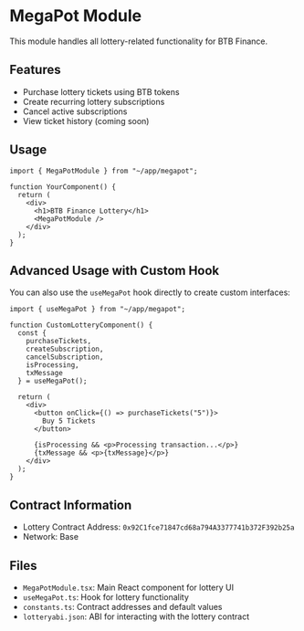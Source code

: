 # MegaPot Module

This module handles all lottery-related functionality for BTB Finance.

## Features

- Purchase lottery tickets using BTB tokens
- Create recurring lottery subscriptions
- Cancel active subscriptions
- View ticket history (coming soon)

## Usage

```tsx
import { MegaPotModule } from "~/app/megapot";

function YourComponent() {
  return (
    <div>
      <h1>BTB Finance Lottery</h1>
      <MegaPotModule />
    </div>
  );
}
```

## Advanced Usage with Custom Hook

You can also use the `useMegaPot` hook directly to create custom interfaces:

```tsx
import { useMegaPot } from "~/app/megapot";

function CustomLotteryComponent() {
  const { 
    purchaseTickets, 
    createSubscription, 
    cancelSubscription,
    isProcessing, 
    txMessage 
  } = useMegaPot();

  return (
    <div>
      <button onClick={() => purchaseTickets("5")}>
        Buy 5 Tickets
      </button>
      
      {isProcessing && <p>Processing transaction...</p>}
      {txMessage && <p>{txMessage}</p>}
    </div>
  );
}
```

## Contract Information

- Lottery Contract Address: `0x92C1fce71847cd68a794A3377741b372F392b25a`
- Network: Base

## Files

- `MegaPotModule.tsx`: Main React component for lottery UI
- `useMegaPot.ts`: Hook for lottery functionality
- `constants.ts`: Contract addresses and default values
- `lotteryabi.json`: ABI for interacting with the lottery contract 